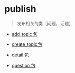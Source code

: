 # publish
> 发布相关的类（问题，话题）

- [add_topic 包](./add_topic)

- [create_topic 包](./create_topic)

- [detail 包](./detail)

- [question 包](./question)
